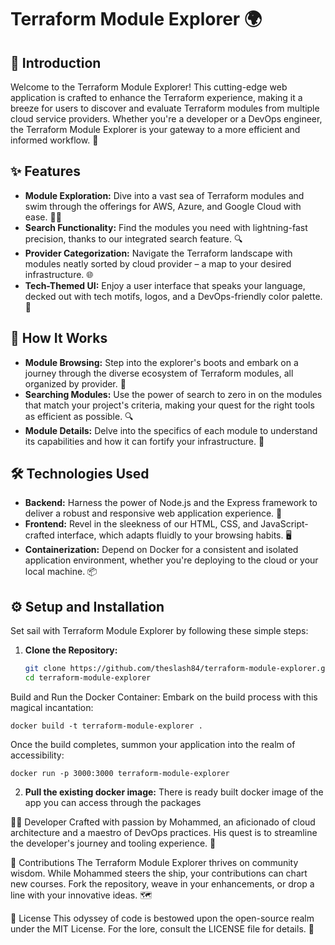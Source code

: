 # Terraform Module Explorer 🌍

## 📖 Introduction

Welcome to the Terraform Module Explorer! This cutting-edge web application is crafted to enhance the Terraform experience, making it a breeze for users to discover and evaluate Terraform modules from multiple cloud service providers. Whether you're a developer or a DevOps engineer, the Terraform Module Explorer is your gateway to a more efficient and informed workflow. 🚀

## ✨ Features

- **Module Exploration:** Dive into a vast sea of Terraform modules and swim through the offerings for AWS, Azure, and Google Cloud with ease. 🏊‍♂️
- **Search Functionality:** Find the modules you need with lightning-fast precision, thanks to our integrated search feature. 🔍
- **Provider Categorization:** Navigate the Terraform landscape with modules neatly sorted by cloud provider – a map to your desired infrastructure. 🌐
- **Tech-Themed UI:** Enjoy a user interface that speaks your language, decked out with tech motifs, logos, and a DevOps-friendly color palette. 🎨

## 🚀 How It Works

- **Module Browsing:** Step into the explorer's boots and embark on a journey through the diverse ecosystem of Terraform modules, all organized by provider. 🥾
- **Searching Modules:** Use the power of search to zero in on the modules that match your project's criteria, making your quest for the right tools as efficient as possible. 🔍
- **Module Details:** Delve into the specifics of each module to understand its capabilities and how it can fortify your infrastructure. 🧐

## 🛠 Technologies Used

- **Backend:** Harness the power of Node.js and the Express framework to deliver a robust and responsive web application experience. 🚀
- **Frontend:** Revel in the sleekness of our HTML, CSS, and JavaScript-crafted interface, which adapts fluidly to your browsing habits. 🖥️
- **Containerization:** Depend on Docker for a consistent and isolated application environment, whether you're deploying to the cloud or your local machine. 📦

## ⚙️ Setup and Installation

Set sail with Terraform Module Explorer by following these simple steps:

1. **Clone the Repository:**
   ```bash
   git clone https://github.com/theslash84/terraform-module-explorer.git
   cd terraform-module-explorer
Build and Run the Docker Container:
Embark on the build process with this magical incantation:
```
docker build -t terraform-module-explorer .
```
Once the build completes, summon your application into the realm of accessibility:
```
docker run -p 3000:3000 terraform-module-explorer
```
2. **Pull the existing docker image:**
There is ready built docker image of the app you can access through the packages

   
👨‍💻 Developer
Crafted with passion by Mohammed, an aficionado of cloud architecture and a maestro of DevOps practices. His quest is to streamline the developer's journey and tooling experience. 🌟

🤝 Contributions
The Terraform Module Explorer thrives on community wisdom. While Mohammed steers the ship, your contributions can chart new courses. Fork the repository, weave in your enhancements, or drop a line with your innovative ideas. 🗺️

📜 License
This odyssey of code is bestowed upon the open-source realm under the MIT License. For the lore, consult the LICENSE file for details. 📄
